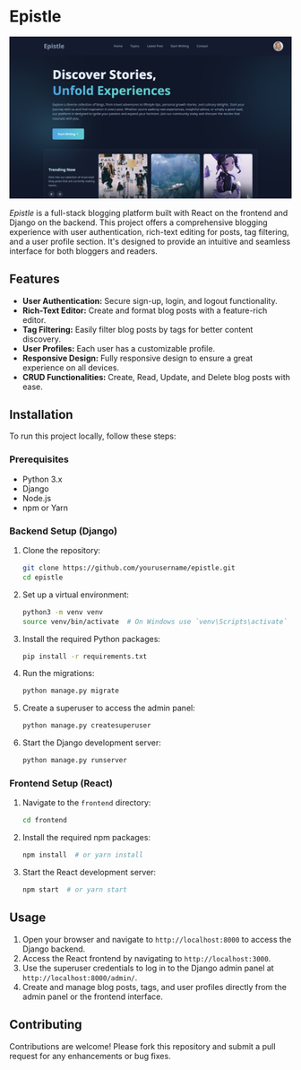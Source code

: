 # Epistle

![Home Page](./screenshort/home.png)

_Epistle_ is a full-stack blogging platform built with React on the frontend and Django on the backend. This project offers a comprehensive blogging experience with user authentication, rich-text editing for posts, tag filtering, and a user profile section. It's designed to provide an intuitive and seamless interface for both bloggers and readers.

## Features

- **User Authentication:** Secure sign-up, login, and logout functionality.
- **Rich-Text Editor:** Create and format blog posts with a feature-rich editor.
- **Tag Filtering:** Easily filter blog posts by tags for better content discovery.
- **User Profiles:** Each user has a customizable profile.
- **Responsive Design:** Fully responsive design to ensure a great experience on all devices.
- **CRUD Functionalities:** Create, Read, Update, and Delete blog posts with ease.

## Installation

To run this project locally, follow these steps:

### Prerequisites

- Python 3.x
- Django
- Node.js
- npm or Yarn

### Backend Setup (Django)

1. Clone the repository:

   ```bash
   git clone https://github.com/yourusername/epistle.git
   cd epistle
   ```

2. Set up a virtual environment:

   ```bash
   python3 -m venv venv
   source venv/bin/activate  # On Windows use `venv\Scripts\activate`
   ```

3. Install the required Python packages:

   ```bash
   pip install -r requirements.txt
   ```

4. Run the migrations:

   ```bash
   python manage.py migrate
   ```

5. Create a superuser to access the admin panel:

   ```bash
   python manage.py createsuperuser
   ```

6. Start the Django development server:
   ```bash
   python manage.py runserver
   ```

### Frontend Setup (React)

1. Navigate to the `frontend` directory:

   ```bash
   cd frontend
   ```

2. Install the required npm packages:

   ```bash
   npm install  # or yarn install
   ```

3. Start the React development server:
   ```bash
   npm start  # or yarn start
   ```

## Usage

1. Open your browser and navigate to `http://localhost:8000` to access the Django backend.
2. Access the React frontend by navigating to `http://localhost:3000`.
3. Use the superuser credentials to log in to the Django admin panel at `http://localhost:8000/admin/`.
4. Create and manage blog posts, tags, and user profiles directly from the admin panel or the frontend interface.

## Contributing

Contributions are welcome! Please fork this repository and submit a pull request for any enhancements or bug fixes.
